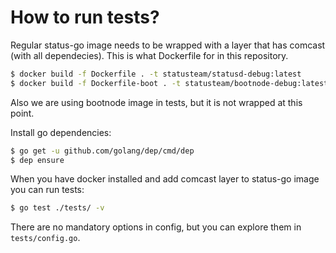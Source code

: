 How to run tests?
=================

Regular status-go image needs to be wrapped with a layer that has comcast (with all dependecies).
This is what Dockerfile for in this repository.

```bash
$ docker build -f Dockerfile . -t statusteam/statusd-debug:latest
$ docker build -f Dockerfile-boot . -t statusteam/bootnode-debug:latest
```

Also we are using bootnode image in tests, but it is not wrapped at this point.

Install go dependencies:
```bash
$ go get -u github.com/golang/dep/cmd/dep
$ dep ensure
```

When you have docker installed and add comcast layer to status-go image you can run tests:

```bash
$ go test ./tests/ -v
```

There are no mandatory options in config, but you can explore them in `tests/config.go`.
